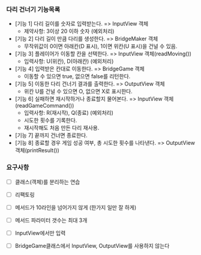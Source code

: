 ### 다리 건너기 기능목록
- [기능 1] 다리 길이를 숫자로 입력받는다. => InputView 객체
  - 제약사항: 3이상 20 이하 숫자 (예외처리)
- [기능 2] 다리 길이 만큼 다리를 생성한다. => BridgeMaker 객체
  - 무작위값이 0이면 아래칸(D 표시), 1이면 위칸(U 표시)을 건널 수 있음. 
- [기능 3]  플레이어가 이동할 칸을 선택한다. => InputView 객체(readMoving())
  - 입력사항: U(위칸), D(아래칸) (예외처리)
- [기능 4] 입력받은 칸대로 이동한다. => BridgeGame 객체
  - 이동할 수 있으면 true, 없으면 false를 리턴한다.
- [기능 5] 이동한 다리 건너기 결과를 출력한다. => OutputView 객체
  - 위칸 U를 건널 수 있으면 O, 없으면 X로 표시한다.
- [기능 6] 실패하면 재시작하거나 종료할지 물어본다. => InputView 객체(readGameCommand())
  - 입력사항: R(재시작), Q(종료) (예외처리)
  - 시도한 횟수를 기록한다.
  - 재시작해도 처음 만든 다리 재사용.
- [기능 7] 끝까지 건너면 종료한다.
- [기능 8] 종료할 경우 게임 성공 여부, 총 시도한 횟수를 나타낸다. => OutputView 객체(printResult())

### 요구사항
- [ ] 클래스(객체)를 분리하는 연습
- [ ] 리팩토링
- [ ] 메서드가 10라인을 넘어가지 않게 (한가지 일만 잘 하게)
- [ ] 메서드 파라미터 갯수는 최대 3개
- [ ] InputView에서만 입력
- [ ] BridgeGame클래스에서 InputView, OutputView를 사용하지 않는다


